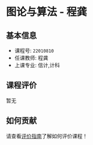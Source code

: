 # 图论与算法 - 程龚

## 基本信息

- 课程号: `22010810`
- 任课教师: 程龚
- 上课专业: 信计,计科

## 课程评价

暂无

## 如何贡献

请查看[评价指南](../how-to-comment.md)了解如何评价课程！
